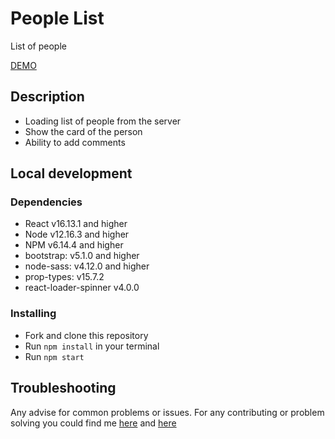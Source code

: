 # People List

List of people

[DEMO](https://stasianich.github.io/impltech-test-task/)

## Description

* Loading list of people from the server
* Show the card of the person
* Ability to add comments

## Local development

### Dependencies
* React v16.13.1 and higher
* Node v12.16.3 and higher
* NPM v6.14.4 and higher
* bootstrap: v5.1.0 and higher
* node-sass: v4.12.0 and higher
* prop-types: v15.7.2
* react-loader-spinner v4.0.0

### Installing
* Fork and clone this repository
* Run `npm install` in your terminal
* Run `npm start`

## Troubleshooting

Any advise for common problems or issues.
For any contributing or problem solving you could find me
[here](https://www.linkedin.com/in/stas-pechenyi-1262b0194) and
[here](https://t.me/stas2303)

